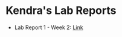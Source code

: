 # Kendra's Lab Reports

* Lab Report 1 - Week 2: [Link](https://kkbunny247.github.io/cse15l-lab-reports/lab-report-1-week-2.html)
